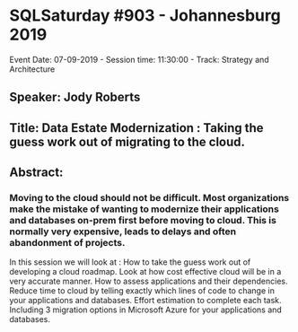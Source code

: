 # SQLSaturday #903 - Johannesburg 2019
Event Date: 07-09-2019 - Session time: 11:30:00 - Track: Strategy and Architecture
## Speaker: Jody Roberts
## Title: Data Estate Modernization : Taking the guess work out of migrating to the cloud.
## Abstract:
### Moving to the cloud should not be difficult. Most organizations make the mistake of wanting to modernize their applications and databases on-prem first before moving to cloud. This is normally very expensive, leads to delays and often abandonment of projects.

In this session we will look at :
How to take the guess work out of developing a cloud roadmap. 
Look at how cost effective cloud will be in a very accurate manner.
How to assess applications and their dependencies.
Reduce time to cloud by telling exactly which lines of code to change in your applications and databases.
Effort estimation to complete each task.
Including 3 migration options in Microsoft Azure for your applications and databases.
